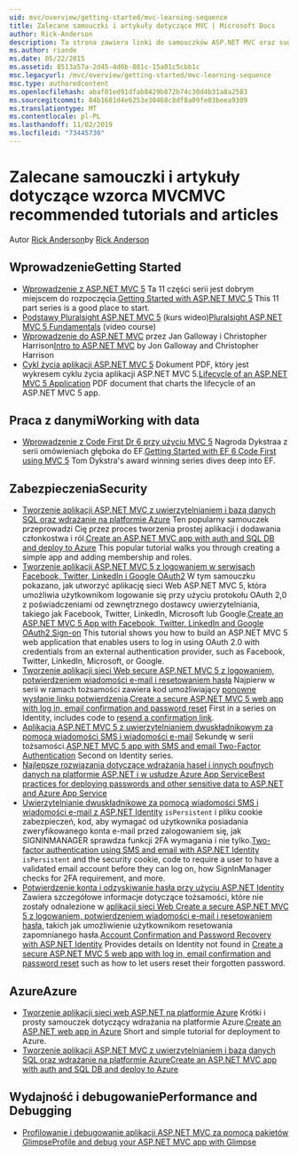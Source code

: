 ```yaml
---
uid: mvc/overview/getting-started/mvc-learning-sequence
title: Zalecane samouczki i artykuły dotyczące MVC | Microsoft Docs
author: Rick-Anderson
description: Ta strona zawiera linki do samouczków ASP.NET MVC oraz sugerowaną sekwencję do ich wykonania.
ms.author: riande
ms.date: 05/22/2015
ms.assetid: 8513a57a-2d45-4d6b-881c-15a01c5cbb1c
msc.legacyurl: /mvc/overview/getting-started/mvc-learning-sequence
msc.type: authoredcontent
ms.openlocfilehash: abaf01ed91dfab8429b872b74c30d4b31a8a2583
ms.sourcegitcommit: 84b1681d4e6253e30468c8df8a09fe03beea9309
ms.translationtype: MT
ms.contentlocale: pl-PL
ms.lasthandoff: 11/02/2019
ms.locfileid: "73445730"
---
```

# <a name="mvc-recommended-tutorials-and-articles"></a><span data-ttu-id="d4a00-103">Zalecane samouczki i artykuły dotyczące wzorca MVC</span><span class="sxs-lookup"><span data-stu-id="d4a00-103">MVC recommended tutorials and articles</span></span>

<span data-ttu-id="d4a00-104">Autor [Rick Anderson]((https://twitter.com/RickAndMSFT))</span><span class="sxs-lookup"><span data-stu-id="d4a00-104">by [Rick Anderson]((https://twitter.com/RickAndMSFT))</span></span>

<a id="pwd"></a>
## <a name="getting-started"></a><span data-ttu-id="d4a00-105">Wprowadzenie</span><span class="sxs-lookup"><span data-stu-id="d4a00-105">Getting Started</span></span>

- <span data-ttu-id="d4a00-106">[Wprowadzenie z ASP.NET MVC 5](introduction/getting-started.md) Ta 11 części serii jest dobrym miejscem do rozpoczęcia.</span><span class="sxs-lookup"><span data-stu-id="d4a00-106">[Getting Started with ASP.NET MVC 5](introduction/getting-started.md) This 11 part series is a good place to start.</span></span>
- <span data-ttu-id="d4a00-107">[Podstawy Pluralsight ASP.NET MVC 5](https://pluralsight.com/training/Player?author=scott-allen&amp;name=aspdotnet-mvc5-fundamentals-m1-introduction&amp;mode=live&amp;clip=0&amp;course=aspdotnet-mvc5-fundamentals) (kurs wideo)</span><span class="sxs-lookup"><span data-stu-id="d4a00-107">[Pluralsight ASP.NET MVC 5 Fundamentals](https://pluralsight.com/training/Player?author=scott-allen&amp;name=aspdotnet-mvc5-fundamentals-m1-introduction&amp;mode=live&amp;clip=0&amp;course=aspdotnet-mvc5-fundamentals) (video course)</span></span>
- <span data-ttu-id="d4a00-108">[Wprowadzenie do ASP.NET MVC](https://channel9.msdn.com/Series/Introduction-to-ASP-NET-MVC) przez Jan Galloway i Christopher Harrison</span><span class="sxs-lookup"><span data-stu-id="d4a00-108">[Intro to ASP.NET MVC](https://channel9.msdn.com/Series/Introduction-to-ASP-NET-MVC) by Jon Galloway and Christopher Harrison</span></span>
- <span data-ttu-id="d4a00-109">[Cykl życia aplikacji ASP.NET MVC 5](lifecycle-of-an-aspnet-mvc-5-application.md) Dokument PDF, który jest wykresem cyklu życia aplikacji ASP.NET MVC 5.</span><span class="sxs-lookup"><span data-stu-id="d4a00-109">[Lifecycle of an ASP.NET MVC 5 Application](lifecycle-of-an-aspnet-mvc-5-application.md) PDF document that charts the lifecycle of an ASP.NET MVC 5 app.</span></span>

<a id="con"></a>
## <a name="working-with-data"></a><span data-ttu-id="d4a00-110">Praca z danymi</span><span class="sxs-lookup"><span data-stu-id="d4a00-110">Working with data</span></span>

- <span data-ttu-id="d4a00-111">[Wprowadzenie z Code First Dr 6 przy użyciu MVC 5](getting-started-with-ef-using-mvc/creating-an-entity-framework-data-model-for-an-asp-net-mvc-application.md) Nagroda Dykstraa z serii omówieniach głęboka do EF.</span><span class="sxs-lookup"><span data-stu-id="d4a00-111">[Getting Started with EF 6 Code First using MVC 5](getting-started-with-ef-using-mvc/creating-an-entity-framework-data-model-for-an-asp-net-mvc-application.md) Tom Dykstra's award winning series dives deep into EF.</span></span>

<a id="wj"></a>
## <a name="security"></a><span data-ttu-id="d4a00-112">Zabezpieczenia</span><span class="sxs-lookup"><span data-stu-id="d4a00-112">Security</span></span>

- <span data-ttu-id="d4a00-113">[Tworzenie aplikacji ASP.NET MVC z uwierzytelnianiem i bazą danych SQL oraz wdrażanie na platformie Azure](https://azure.microsoft.com/documentation/articles/web-sites-dotnet-deploy-aspnet-mvc-app-membership-oauth-sql-database/) Ten popularny samouczek przeprowadzi Cię przez proces tworzenia prostej aplikacji i dodawania członkostwa i ról.</span><span class="sxs-lookup"><span data-stu-id="d4a00-113">[Create an ASP.NET MVC app with auth and SQL DB and deploy to Azure](https://azure.microsoft.com/documentation/articles/web-sites-dotnet-deploy-aspnet-mvc-app-membership-oauth-sql-database/) This popular tutorial walks you through creating a simple app and adding membership and roles.</span></span>
- <span data-ttu-id="d4a00-114">[Tworzenie aplikacji ASP.NET MVC 5 z logowaniem w serwisach Facebook, Twitter, LinkedIn i Google OAuth2](../security/create-an-aspnet-mvc-5-app-with-facebook-and-google-oauth2-and-openid-sign-on.md) W tym samouczku pokazano, jak utworzyć aplikację sieci Web ASP.NET MVC 5, która umożliwia użytkownikom logowanie się przy użyciu protokołu OAuth 2,0 z poświadczeniami od zewnętrznego dostawcy uwierzytelniania, takiego jak Facebook, Twitter, LinkedIn, Microsoft lub Google.</span><span class="sxs-lookup"><span data-stu-id="d4a00-114">[Create an ASP.NET MVC 5 App with Facebook, Twitter, LinkedIn and Google OAuth2 Sign-on](../security/create-an-aspnet-mvc-5-app-with-facebook-and-google-oauth2-and-openid-sign-on.md) This tutorial shows you how to build an ASP.NET MVC 5 web application that enables users to log in using OAuth 2.0 with credentials from an external authentication provider, such as Facebook, Twitter, LinkedIn, Microsoft, or Google.</span></span>
- <span data-ttu-id="d4a00-115">[Tworzenie aplikacji sieci Web secure ASP.NET MVC 5 z logowaniem, potwierdzeniem wiadomości e-mail i resetowaniem hasła](../security/create-an-aspnet-mvc-5-web-app-with-email-confirmation-and-password-reset.md) Najpierw w serii w ramach tożsamości zawiera kod umożliwiający [ponowne wysłanie linku potwierdzenia](../security/create-an-aspnet-mvc-5-web-app-with-email-confirmation-and-password-reset.md#rsend).</span><span class="sxs-lookup"><span data-stu-id="d4a00-115">[Create a secure ASP.NET MVC 5 web app with log in, email confirmation and password reset](../security/create-an-aspnet-mvc-5-web-app-with-email-confirmation-and-password-reset.md) First in a series on Identity, includes code to [resend a confirmation link](../security/create-an-aspnet-mvc-5-web-app-with-email-confirmation-and-password-reset.md#rsend).</span></span>
- <span data-ttu-id="d4a00-116">[Aplikacja ASP.NET MVC 5 z uwierzytelnianiem dwuskładnikowym za pomocą wiadomości SMS i wiadomości e-mail](../security/aspnet-mvc-5-app-with-sms-and-email-two-factor-authentication.md) Sekundę w serii tożsamości.</span><span class="sxs-lookup"><span data-stu-id="d4a00-116">[ASP.NET MVC 5 app with SMS and email Two-Factor Authentication](../security/aspnet-mvc-5-app-with-sms-and-email-two-factor-authentication.md) Second on Identity series.</span></span>
- [<span data-ttu-id="d4a00-117">Najlepsze rozwiązania dotyczące wdrażania haseł i innych poufnych danych na platformie ASP.NET i w usłudze Azure App Service</span><span class="sxs-lookup"><span data-stu-id="d4a00-117">Best practices for deploying passwords and other sensitive data to ASP.NET and Azure App Service</span></span>](../../../identity/overview/features-api/best-practices-for-deploying-passwords-and-other-sensitive-data-to-aspnet-and-azure.md)
- <span data-ttu-id="d4a00-118">[Uwierzytelnianie dwuskładnikowe za pomocą wiadomości SMS i wiadomości e-mail z ASP.NET Identity](../../../identity/overview/features-api/two-factor-authentication-using-sms-and-email-with-aspnet-identity.md) `isPersistent` i pliku cookie zabezpieczeń, kod, aby wymagać od użytkownika posiadania zweryfikowanego konta e-mail przed zalogowaniem się, jak SIGNINMANAGER sprawdza funkcji 2FA wymagania i nie tylko.</span><span class="sxs-lookup"><span data-stu-id="d4a00-118">[Two-factor authentication using SMS and email with ASP.NET Identity](../../../identity/overview/features-api/two-factor-authentication-using-sms-and-email-with-aspnet-identity.md) `isPersistent` and the security cookie, code to require a user to have a validated email account before they can log on, how SignInManager checks for 2FA requirement, and more.</span></span>
- <span data-ttu-id="d4a00-119">[Potwierdzenie konta i odzyskiwanie hasła przy użyciu ASP.NET Identity](../../../identity/overview/features-api/account-confirmation-and-password-recovery-with-aspnet-identity.md) Zawiera szczegółowe informacje dotyczące tożsamości, które nie zostały odnalezione w [aplikacji sieci Web Create a secure ASP.NET MVC 5 z logowaniem, potwierdzeniem wiadomości e-mail i resetowaniem hasła,](../security/create-an-aspnet-mvc-5-web-app-with-email-confirmation-and-password-reset.md) takich jak umożliwienie użytkownikom resetowania zapomnianego hasła.</span><span class="sxs-lookup"><span data-stu-id="d4a00-119">[Account Confirmation and Password Recovery with ASP.NET Identity](../../../identity/overview/features-api/account-confirmation-and-password-recovery-with-aspnet-identity.md) Provides details on Identity not found in [Create a secure ASP.NET MVC 5 web app with log in, email confirmation and password reset](../security/create-an-aspnet-mvc-5-web-app-with-email-confirmation-and-password-reset.md) such as how to let users reset their forgotten password.</span></span>

<a id="da"></a>
## <a name="azure"></a><span data-ttu-id="d4a00-120">Azure</span><span class="sxs-lookup"><span data-stu-id="d4a00-120">Azure</span></span>

- <span data-ttu-id="d4a00-121">[Tworzenie aplikacji sieci web ASP.NET na platformie Azure](https://azure.microsoft.com/documentation/articles/web-sites-dotnet-get-started/) Krótki i prosty samouczek dotyczący wdrażania na platformie Azure.</span><span class="sxs-lookup"><span data-stu-id="d4a00-121">[Create an ASP.NET web app in Azure](https://azure.microsoft.com/documentation/articles/web-sites-dotnet-get-started/) Short and simple tutorial for deployment to Azure.</span></span>
- [<span data-ttu-id="d4a00-122">Tworzenie aplikacji ASP.NET MVC z uwierzytelnianiem i bazą danych SQL oraz wdrażanie na platformie Azure</span><span class="sxs-lookup"><span data-stu-id="d4a00-122">Create an ASP.NET MVC app with auth and SQL DB and deploy to Azure</span></span>](https://azure.microsoft.com/documentation/articles/web-sites-dotnet-deploy-aspnet-mvc-app-membership-oauth-sql-database/)

<a id="perf"></a>
## <a name="performance-and-debugging"></a><span data-ttu-id="d4a00-123">Wydajność i debugowanie</span><span class="sxs-lookup"><span data-stu-id="d4a00-123">Performance and Debugging</span></span>

- [<span data-ttu-id="d4a00-124">Profilowanie i debugowanie aplikacji ASP.NET MVC za pomocą pakietów Glimpse</span><span class="sxs-lookup"><span data-stu-id="d4a00-124">Profile and debug your ASP.NET MVC app with Glimpse</span></span>](../performance/profile-and-debug-your-aspnet-mvc-app-with-glimpse.md)
